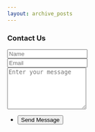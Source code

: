 ```yaml
---		 
layout: archive_posts 		
---	
```

<!-- Form -->
<section>
<h3>Contact Us</h3>
<form  action="https://formspree.io/blog.gambitier@gmail.com" method="POST">
<div class="row uniform">
<div class="6u 12u$(xsmall)">
<input type="text" name="demo-name" id="demo-name" value="" placeholder="Name" />
</div>
<div class="6u$ 12u$(xsmall)">
<input type="email" name="demo-email" id="demo-email" value="" placeholder="Email" />
</div>
<!-- Break -->
<div class="12u$">
<textarea name="demo-message" id="demo-message" placeholder="Enter your message" rows="6"></textarea>
</div>
<!-- Break -->
<div class="12u$">
<ul class="actions">
<li><input type="submit" value="Send Message" class="special"/></li>
</ul>
</div>
</div>
</form>
</section>

 
